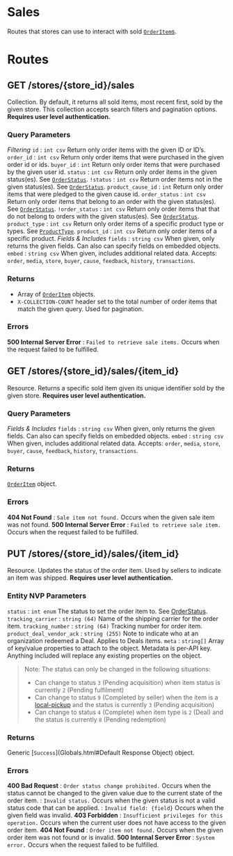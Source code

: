 # Sales

Routes that stores can use to interact with sold [`OrderItem`s](Objects.html#OrderItem).


# Routes

## GET /stores/{store_id}/sales

Collection. By default, it returns all sold items, most recent first, sold by the given store. This collection accepts search filters and pagination options. **Requires user level authentication.**


### Query Parameters

*Filtering*
`id`
:   `int csv` Return only order items with the given ID or ID’s.
`order_id`
:   `int csv` Return only order items that were purchased in the given order id or ids.
`buyer_id`
:   `int` Return only order items that were purchased by the given user id.
`status`
:   `int csv` Return only order items in the given status(es). See [`OrderStatus`](Constants.html#OrderStatus).
`!status`
:   `int csv` Return order items not in the given status(es). See [`OrderStatus`](Constants.html#OrderStatus).
`product_cause_id`
:   `int` Return only order items that were pledged to the given cause id.
`order_status`
:   `int csv` Return only order items that belong to an order with the given status(es). See [`OrderStatus`](Constants.html#OrderStatus).
`!order_status`
:   `int csv` Return only order items that that do not belong to orders with the given status(es). See [`OrderStatus`](Constants.html#OrderStatus).
`product_type`
:   `int csv` Return only order items of a specific product type or types. See [`ProductType`](Constants.html#ProductType).
`product_id`
:   `int csv` Return only order items of a specific product.
*Fields & Includes*
`fields`
:   `string csv` When given, only returns the given fields. Can also can specify fields on embedded objects.
`embed`
:   `string csv` When given, includes additional related data. Accepts: `order`, `media`, `store`, `buyer`, `cause`, `feedback`, `history`, `transactions`.

### Returns

* Array of [`OrderItem`](Objects.html#OrderItem) objects.
* `X-COLLECTION-COUNT` header set to the total number of order items that match the given query. Used for pagination.

### Errors

**500 Internal Server Error**
:   `Failed to retrieve sale items.` Occurs when the request failed to be fulfilled.



## GET /stores/{store_id}/sales/{item_id}

Resource. Returns a specific sold item given its unique identifier sold by the given store. **Requires user level authentication.**

### Query Parameters

*Fields & Includes*
`fields`
:   `string csv` When given, only returns the given fields. Can also can specify fields on embedded objects.
`embed`
:   `string csv` When given, includes additional related data. Accepts: `order`, `media`, `store`, `buyer`, `cause`, `feedback`, `history`, `transactions`.

### Returns

[`OrderItem`](Objects.html#OrderItem) object.

### Errors

**404 Not Found**
:   `Sale item not found.` Occurs when the given sale item was not found.
**500 Internal Server Error**
:   `Failed to retrieve sale item.` Occurs when the request failed to be fulfilled.



## PUT /stores/{store_id}/sales/{item_id}

Resource. Updates the status of the order item. Used by sellers to indicate an item was shipped. **Requires user level authentication.**


### Entity NVP Parameters

`status`
:   `int enum` The status to set the order item to. See [OrderStatus](Constants.html#OrderStatus).
`tracking_carrier`
:   `string (64)` Name of the shipping carrier for the order item.
`tracking_number`
:   `string (64)` Tracking number for order item.
`product_deal_vendor_ack`
:   `string (255)` Note to indicate who at an organization redeemed a Deal. Applies to Deals items.
`meta`
:   `string[]`  Array of key/value properties to attach to the object. Metadata is per-API key. Anything included will replace any existing properties on the object.

> Note: The status can only be changed in the following situations:
> * Can change to status `3` (Pending acquisition) when item status is currently `2` (Pending fulfilment)
> * Can change to status `9` (Completed by seller) when the item is a [local-pickup](Constants.html#ShippingDescription) and the status is currently `3` (Pending acquisition)
> * Can change to status `4` (Complete) when item type is `2` (Deal) and the status is currently `8` (Pending redemption)

### Returns

Generic [`Success`](Globals.html#Default Response Object) object.

### Errors

**400 Bad Request**
:   `Order status change prohibited.` Occurs when the status cannot be changed to the given value due to the current state of the order item.
:   `Invalid status.` Occurs when the given status is not a valid status code that can be applied.
:   `Invalid field: {field}` Occurs when the given field was invalid.
**403 Forbidden**
:   `Insufficient privileges for this operation.` Occurs when the current user does not have access to the given order item.
**404 Not Found**
:   `Order item not found.` Occurs when the given order item was not found or is invalid.
**500 Internal Server Error**
:   `System error.` Occurs when the request failed to be fulfilled.


